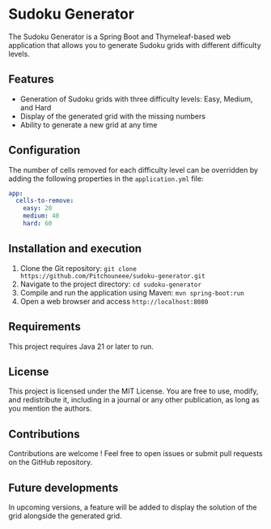 # Sudoku Generator

The Sudoku Generator is a Spring Boot and Thymeleaf-based web application that allows you to generate Sudoku grids with different difficulty levels.

## Features

- Generation of Sudoku grids with three difficulty levels: Easy, Medium, and Hard
- Display of the generated grid with the missing numbers
- Ability to generate a new grid at any time

## Configuration

The number of cells removed for each difficulty level can be overridden by adding the following properties in the `application.yml` file:

```yaml
app:
  cells-to-remove:
    easy: 20
    medium: 40
    hard: 60
```

## Installation and execution

1. Clone the Git repository: `git clone https://github.com/Pitchouneee/sudoku-generator.git`
2. Navigate to the project directory: `cd sudoku-generator`
3. Compile and run the application using Maven: `mvn spring-boot:run`
4. Open a web browser and access `http://localhost:8080`

## Requirements

This project requires Java 21 or later to run.

## License

This project is licensed under the MIT License. You are free to use, modify, and redistribute it, including in a journal or any other publication, as long as you mention the authors.

## Contributions

Contributions are welcome ! Feel free to open issues or submit pull requests on the GitHub repository.

## Future developments

In upcoming versions, a feature will be added to display the solution of the grid alongside the generated grid.
